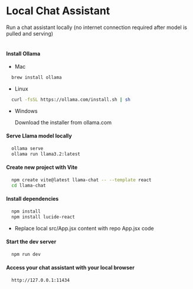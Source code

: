 # Local Chat Assistant
Run a chat assistant locally (no internet connection required after model is pulled and serving)
<br><br>



#### Install Ollama

* Mac
```bash 
  brew install ollama
```

* Linux
```bash 
  curl -fsSL https://ollama.com/install.sh | sh
```

* Windows

  Download the installer from ollama.com

#### Serve Llama model locally
```bash
  ollama serve
  ollama run llama3.2:latest
```


#### Create new project with Vite
```bash
  npm create vite@latest llama-chat -- --template react
  cd llama-chat
```

#### Install dependencies
```bash
  npm install
  npm install lucide-react
```

  * Replace local src/App.jsx content with repo App.jsx code

#### Start the dev server
```bash
  npm run dev
```

#### Access your chat assistant with your local browser
```bash
  http://127.0.0.1:11434
```



